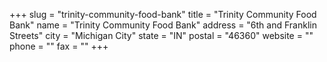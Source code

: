 +++
slug = "trinity-community-food-bank"
title = "Trinity Community Food Bank"
name = "Trinity Community Food Bank"
address = "6th and Franklin Streets"
city = "Michigan City"
state = "IN"
postal = "46360"
website = ""
phone = ""
fax = ""
+++

